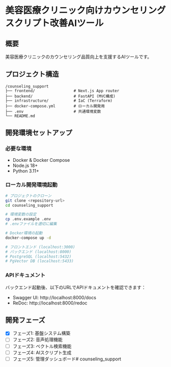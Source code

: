 # 美容医療クリニック向けカウンセリングスクリプト改善AIツール

## 概要
美容医療クリニックのカウンセリング品質向上を支援するAIツールです。

## プロジェクト構造
```
/counseling_support
├── frontend/                 # Next.js App router
├── backend/                  # FastAPI (MVC構成)
├── infrastructure/           # IaC (Terraform)
├── docker-compose.yml        # ローカル開発用
├── .env                      # 共通環境変数
└── README.md
```

## 開発環境セットアップ

### 必要な環境
- Docker & Docker Compose
- Node.js 18+
- Python 3.11+

### ローカル開発環境起動
```bash
# プロジェクトのクローン
git clone <repository-url>
cd counseling_support

# 環境変数の設定
cp .env.example .env
# .envファイルを適切に編集

# Docker環境の起動
docker-compose up -d

# フロントエンド (localhost:3000)
# バックエンド (localhost:8000)
# PostgreSQL (localhost:5432)
# PgVector DB (localhost:5433)
```

### APIドキュメント
バックエンド起動後、以下のURLでAPIドキュメントを確認できます：
- Swagger UI: http://localhost:8000/docs
- ReDoc: http://localhost:8000/redoc

## 開発フェーズ
- [x] フェーズ1: 基盤システム構築
- [ ] フェーズ2: 音声処理機能
- [ ] フェーズ3: ベクトル検索機能
- [ ] フェーズ4: AIスクリプト生成
- [ ] フェーズ5: 管理ダッシュボード# counseling_support
